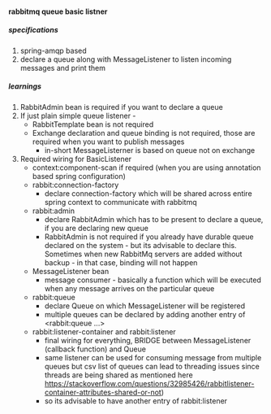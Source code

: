 #### rabbitmq queue basic listner

##### specifications
1. spring-amqp based
2. declare a queue along with MessageListener to listen incoming messages and print them


##### learnings
1. RabbitAdmin bean is required if you want to declare a queue
2. If just plain simple queue listener -
    * RabbitTemplate bean is not required
    * Exchange declaration and queue binding is not required, those are required when you want to publish messages
        - in-short MessageListerner is based on queue not on exchange
3. Required wiring for BasicListener
    * context:component-scan if required (when you are using annotation based spring configuration)
    * rabbit:connection-factory
        - declare connection-factory which will be shared across entire spring context to communicate with rabbitmq
    * rabbit:admin
        - declare RabbitAdmin which has to be present to declare a queue, if you are declaring new queue
        - RabbitAdmin is not required if you already have durable queue declared on the system - but its advisable to declare this.
          Sometimes when new RabbitMq servers are added without backup - in that case, binding will not happen
    * MessageListener bean
        - message consumer - basically a function which will be executed when any message arrives on the particular queue
    * rabbit:queue
        - declare Queue on which MessageListener will be registered
        - multiple queues can be declared by adding another entry of <rabbit:queue ...>
    * rabbit:listener-container and rabbit:listener
        - final wiring for everything, BRIDGE between MessageListener (callback function) and Queue     
        - same listener can be used for consuming message from multiple queues but csv list of queues can lead to threading
          issues since threads are being shared as mentioned here https://stackoverflow.com/questions/32985426/rabbitlistener-container-attributes-shared-or-not)
        - so its advisable to have another entry of rabbit:listener
